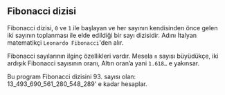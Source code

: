 ## Fibonacci dizisi
Fibonacci dizisi, `0` ve `1` ile başlayan ve her sayının kendisinden önce gelen iki sayının toplanması ile elde edildiği bir sayı dizisidir. Adını İtalyan matematikçi `Leonardo Fibonacci`'den alır.

Fibonacci sayılarının ilginç özellikleri vardır. Mesela `n` sayısı büyüdükçe, iki ardışık Fibonacci sayısının oranı, Altın oran’a yani `1.618…` e yakınsar.

Bu program Fibonacci dizisini 93. sayısı olan: 13_493_690_561_280_548_289' e kadar hesaplar. 
